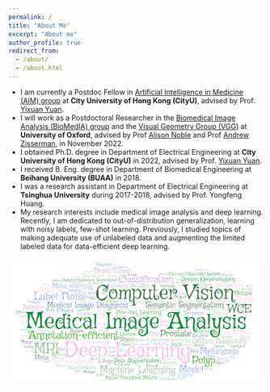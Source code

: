 ```yaml
---
permalink: /
title: "About Me"
excerpt: "About me"
author_profile: true
redirect_from: 
  - /about/
  - /about.html
---
```


* I am currently a Postdoc Fellow in <a href="http://www.ee.cityu.edu.hk/~yxyuan/index.htm" target="_blank">Artificial Intelligence in Medicine (AIM) group</a> at **City University of Hong Kong (CityU)**, advised by Prof. <a href="http://www.ee.cityu.edu.hk/~yxyuan/people/people.htm" target="_blank">Yixuan Yuan</a>.
* I will work as a Postdoctoral Researcher in the <a href="https://eng.ox.ac.uk/biomedical-image-analysis/noble-group/#" target="_blank">Biomedical Image Analysis (BioMedIA) group</a> and the <a href="https://www.robots.ox.ac.uk/~vgg/index.html" target="_blank">Visual Geometry Group (VGG)</a> at **University of Oxford**, advised by Prof <a href="https://eng.ox.ac.uk/people/alison-noble/" target="_blank">Alison Noble</a> and Prof <a href="https://www.robots.ox.ac.uk/~az/" target="_blank">Andrew Zisserman</a>, in November 2022.
* I obtained Ph.D. degree in Department of Electrical Engineering at **City University of Hong Kong (CityU)** in 2022, advised by Prof. <a href="http://www.ee.cityu.edu.hk/~yxyuan/people/people.htm" target="_blank">Yixuan Yuan</a>.
* I received B. Eng. degree in Department of Biomedical Engineering at **Beihang University (BUAA)** in 2018. 
* I was a research assistant in Department of Electrical Engineering at **Tsinghua University** during 2017-2018, advised by Prof. Yongfeng Huang. 
* My research interests include medical image analysis and deep learning. Recently, I am dedicated to out-of-distribution generalization, learning with noisy labels, few-shot learning. Previously, I studied topics of making adequate use of unlabeled data and augmenting the limited labeled data for data-efficient deep learning. 

![Words](https://github.com/Guo-Xiaoqing/Guo-Xiaoqing.github.io/raw/master/images/Word_Art.png)
